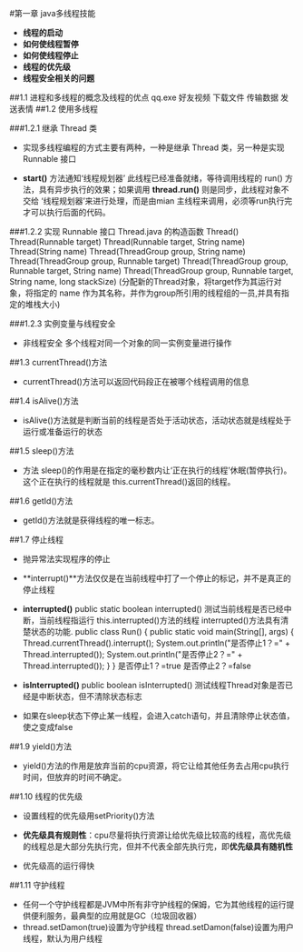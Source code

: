 #第一章 java多线程技能
- **线程的启动**
- **如何使线程暂停**
- **如何使线程停止**
- **线程的优先级**
- **线程安全相关的问题**

##1.1 进程和多线程的概念及线程的优点 
qq.exe  	好友视频	下载文件 	 传输数据 	发送表情
##1.2 使用多线程

###1.2.1 继承 Thread 类
- 实现多线程编程的方式主要有两种，一种是继承 Thread 类，另一种是实现 Runnable 接口


- **start()** 方法通知‘线程规划器’ 此线程已经准备就绪，等待调用线程的 run() 方法，具有异步执行的效果；如果调用 **thread.run()** 则是同步，此线程对象不交给 ‘线程规划器’来进行处理，而是由mian 主线程来调用，必须等run执行完才可以执行后面的代码。

###1.2.2 实现 Runnable 接口
    Thread.java 的构造函数
    Thread()
    Thread(Runnable target)
    Thread(Runnable target, String name)
    Thread(String name)
    Thread(ThreadGroup group, String name)
    Thread(ThreadGroup group, Runnable target)
    Thread(ThreadGroup group, Runnable target, String name)
    Thread(ThreadGroup group, Runnable target, String name, long stackSize)
    (分配新的Thread对象，将target作为其运行对象，将指定的 name 作为其名称，并作为group所引用的线程组的一员,并具有指定的堆栈大小)

###1.2.3 实例变量与线程安全
- 非线程安全 多个线程对同一个对象的同一实例变量进行操作

##1.3 currentThread()方法
- currentThread()方法可以返回代码段正在被哪个线程调用的信息

##1.4 isAlive()方法
- isAlive()方法就是判断当前的线程是否处于活动状态，活动状态就是线程处于运行或准备运行的状态

##1.5 sleep()方法
- 方法 sleep()的作用是在指定的毫秒数内让‘正在执行的线程’休眠(暂停执行)。这个正在执行的线程就是 this.currentThread()返回的线程。

##1.6 getId()方法
- getId()方法就是获得线程的唯一标志。

##1.7 停止线程
- 抛异常法实现程序的停止

- **interrupt()**方法仅仅是在当前线程中打了一个停止的标记，并不是真正的停止线程
- **interrupted()**                public static boolean interrupted()
测试当前线程是否已经中断，当前线程指运行 this.interrupted()方法的线程 interrupted()方法具有清楚状态的功能.
     public class Run() {
     	public static void main(String[], args) {
        Thread.currentThread().interrupt();
        System.out.println("是否停止1？=" + Thread.interrupted());
        System.out.println("是否停止2？=" + Thread.interrupted());
        }
      }
     是否停止1？=true
     是否停止2？=false

- **isInterrupted()**   public boolean isInterrupted()
测试线程Thread对象是否已经是中断状态，但不清除状态标志

- 如果在sleep状态下停止某一线程，会进入catch语句，并且清除停止状态值，使之变成false

##1.9 yield()方法
- yield()方法的作用是放弃当前的cpu资源，将它让给其他任务去占用cpu执行时间，但放弃的时间不确定。

##1.10 线程的优先级
- 设置线程的优先级用setPriority()方法

- **优先级具有规则性**：cpu尽量将执行资源让给优先级比较高的线程，高优先级的线程总是大部分先执行完，但并不代表全部先执行完，即**优先级具有随机性**

- 优先级高的运行得快

##1.11 守护线程
- 任何一个守护线程都是JVM中所有非守护线程的保姆，它为其他线程的运行提供便利服务，最典型的应用就是GC（垃圾回收器）
- thread.setDamon(true)设置为守护线程
  thread.setDamon(false)设置为用户线程，默认为用户线程